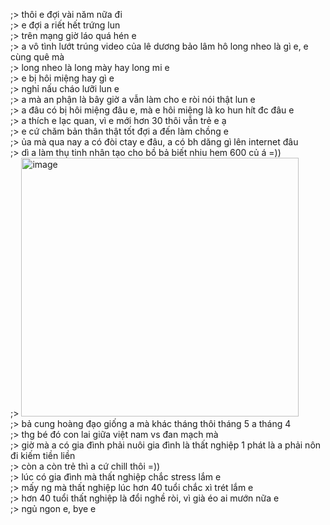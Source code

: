 ;> thôi e đợi vài năm nữa đi<br>
;>  e đợi a riết hết trứng lun<br>
;> trên mạng giờ láo quá hén e<br>
;> a vô tình lướt trúng video của lê dương bảo lâm hô long nheo là gì e, e cùng quê mà<br>
;> long nheo là long mày hay long mi e<br>
;> e bị hôi miệng hay gì e<br>
;> nghỉ nấu cháo lưỡi lun e<br>
;> a mà an phận là bây giờ a vẫn làm cho e ròi nói thật lun e<br>
;> a đâu có bị hôi miệng đâu e, mà e hôi miệng là ko hun hít đc đâu e<br>
;> a thích e lạc quan, vì e mới hơn 30 thôi vẫn trẻ e ạ<br>
;> e cứ chăm bản thân thật tốt đợi a đến làm chồng e<br>
;> ủa mà qua nay a có đòi ctay e đâu, a có bh dăng gì lên internet đâu<br>
;> dì a làm thụ tinh nhân tạo cho bồ bả biết nhiu hem 600 củ á =))<br>
;> <img width="444" height="414" alt="image" src="https://github.com/user-attachments/assets/86368731-d6c0-4a74-8095-e2847ba48d52" /><br>
;> bả cung hoàng đạo giống a mà khác tháng thôi tháng 5 a tháng 4<br>
;> thg bé đó con lai giữa việt nam vs đan mạch mà<br>
;> giờ mà a có gia đình phải nuôi gia đình là thất nghiệp 1 phát là a phải nôn đi kiếm tiền liền<br>
;> còn a còn trẻ thì a cứ chill thôi =))<br>
;> lúc có gia đình mà thất nghiệp chắc stress lắm e<br>
;> mấy ng mà thất nghiệp lúc hơn 40 tuổi chắc xì trét lắm e<br>
;> hơn 40 tuổi thất nghiệp là đổi nghề ròi, vì già éo ai mướn nữa e<br>
;> ngủ ngon e, bye e
